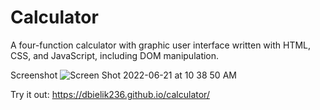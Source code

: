 # Calculator

A four-function calculator with graphic user interface written with HTML, CSS, and JavaScript, including DOM manipulation. 

Screenshot
![Screen Shot 2022-06-21 at 10 38 50 AM](https://user-images.githubusercontent.com/95592670/174827180-2cec4372-7e3d-48fd-84e5-901f9bd49c8e.png)

Try it out: https://dbielik236.github.io/calculator/
